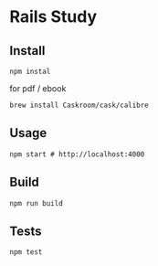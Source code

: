 # Rails Study

## Install

    npm instal

for pdf / ebook

    brew install Caskroom/cask/calibre

## Usage

    npm start # http://localhost:4000

## Build

    npm run build

## Tests

    npm test
